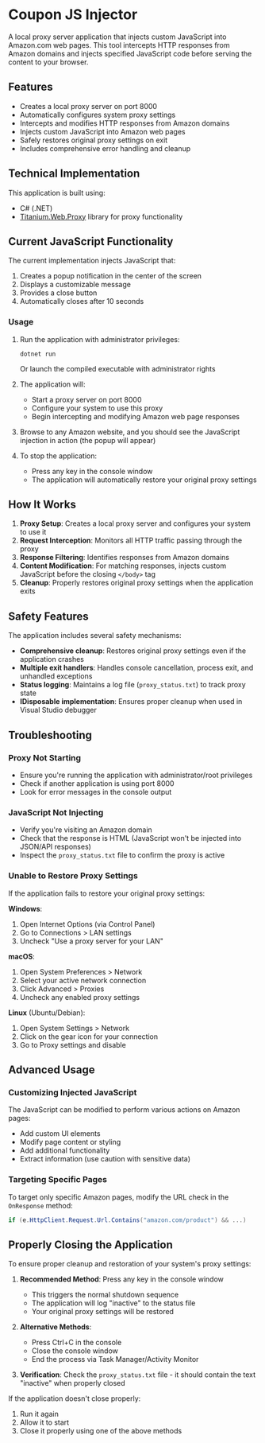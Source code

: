 # Coupon JS Injector

A local proxy server application that injects custom JavaScript into Amazon.com web pages. This tool intercepts HTTP responses from Amazon domains and injects specified JavaScript code before serving the content to your browser.


## Features

- Creates a local proxy server on port 8000
- Automatically configures system proxy settings
- Intercepts and modifies HTTP responses from Amazon domains
- Injects custom JavaScript into Amazon web pages
- Safely restores original proxy settings on exit
- Includes comprehensive error handling and cleanup
## Technical Implementation

This application is built using:
- C# (.NET)
- [Titanium.Web.Proxy](https://github.com/justcoding121/Titanium-Web-Proxy) library for proxy functionality

 ## Current JavaScript Functionality

The current implementation injects JavaScript that:
1. Creates a popup notification in the center of the screen
2. Displays a customizable message
3. Provides a close button
4. Automatically closes after 10 seconds

### Usage

1. Run the application with administrator privileges:
   ```
   dotnet run
   ```
   Or launch the compiled executable with administrator rights

2. The application will:
   - Start a proxy server on port 8000
   - Configure your system to use this proxy
   - Begin intercepting and modifying Amazon web page responses

3. Browse to any Amazon website, and you should see the JavaScript injection in action (the popup will appear)

4. To stop the application:
   - Press any key in the console window
   - The application will automatically restore your original proxy settings
  
     
## How It Works

1. **Proxy Setup**: Creates a local proxy server and configures your system to use it
2. **Request Interception**: Monitors all HTTP traffic passing through the proxy
3. **Response Filtering**: Identifies responses from Amazon domains
4. **Content Modification**: For matching responses, injects custom JavaScript before the closing `</body>` tag
5. **Cleanup**: Properly restores original proxy settings when the application exits

## Safety Features

The application includes several safety mechanisms:

- **Comprehensive cleanup**: Restores original proxy settings even if the application crashes
- **Multiple exit handlers**: Handles console cancellation, process exit, and unhandled exceptions
- **Status logging**: Maintains a log file (`proxy_status.txt`) to track proxy state
- **IDisposable implementation**: Ensures proper cleanup when used in Visual Studio debugger

## Troubleshooting

### Proxy Not Starting

- Ensure you're running the application with administrator/root privileges
- Check if another application is using port 8000
- Look for error messages in the console output

### JavaScript Not Injecting

- Verify you're visiting an Amazon domain
- Check that the response is HTML (JavaScript won't be injected into JSON/API responses)
- Inspect the `proxy_status.txt` file to confirm the proxy is active

### Unable to Restore Proxy Settings

If the application fails to restore your original proxy settings:

**Windows**:
1. Open Internet Options (via Control Panel)
2. Go to Connections > LAN settings
3. Uncheck "Use a proxy server for your LAN"

**macOS**:
1. Open System Preferences > Network
2. Select your active network connection
3. Click Advanced > Proxies
4. Uncheck any enabled proxy settings

**Linux** (Ubuntu/Debian):
1. Open System Settings > Network
2. Click on the gear icon for your connection
3. Go to Proxy settings and disable

## Advanced Usage

### Customizing Injected JavaScript

The JavaScript can be modified to perform various actions on Amazon pages:
- Add custom UI elements
- Modify page content or styling
- Add additional functionality
- Extract information (use caution with sensitive data)

### Targeting Specific Pages

To target only specific Amazon pages, modify the URL check in the `OnResponse` method:

```csharp
if (e.HttpClient.Request.Url.Contains("amazon.com/product") && ...)
```

## Properly Closing the Application

To ensure proper cleanup and restoration of your system's proxy settings:

1. **Recommended Method**: Press any key in the console window
   - This triggers the normal shutdown sequence
   - The application will log "inactive" to the status file
   - Your original proxy settings will be restored

2. **Alternative Methods**:
   - Press Ctrl+C in the console
   - Close the console window
   - End the process via Task Manager/Activity Monitor

3. **Verification**: Check the `proxy_status.txt` file - it should contain the text "inactive" when properly closed

If the application doesn't close properly:
1. Run it again
2. Allow it to start
3. Close it properly using one of the above methods
